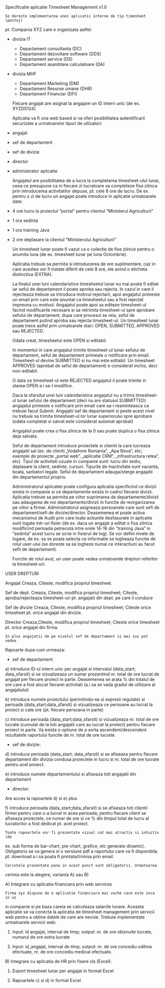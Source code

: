 Specificatie aplicatie Timesheet Management v1.0

    Se doreste implementarea unei aplicatii interne de tip timesheet (pontaj) 
pt. Compania XYZ care e organizata astfel:

- divizia IT
    - Departament consultanta (DC)
    - Departament dezvoltare software (DDS)
    - Departament service (DS)
    - Departament asamblare calculatoare (DA)

- divizia MHF
    - Departament Marketing (DM)
    - Departament Resurse umane (DHR)
    - Departament Financiar (DFI)

    Fiecare angajat are asignat la angajare un ID intern unic (de ex. XYZDS124).

    Aplicatia va fi una web based si va oferi posibilitatea autentificarii 
securizate a urmatoarelor tipuri de utlizatori:
- angajat 
- sef de departament
- sef de divizie
- director
- administrator aplicatie

    Angajatul are posibilitatea de a lucra la completarea timesheet-ului lunar, 
ceea ce presupune ca in fiecare zi lucratoare sa completeze fisa zilnica prin 
introducerea activitatilor depuse, pt. cele 8 ore de lucru. De ex. pentru o zi 
de lucru un angajat poate introduce in aplicatie urmatoarele date:

- 4 ore lucru la proiectul “portal” pentru clientul “Ministerul Agriculturii”
- 1 ora sedinta
- 1 ora training Java
- 2 ore deplasare la clientul “Ministerului Agriculturii”

    Un timesheet lunar poate fi vazut ca o colectie de fise zilnice pentru o 
anumita luna (de ex. timesheet lunar pe luna Octombrie).

    Aplicatia trebuie sa permita si introducerea de ore suplimentare, caz in 
care acestea vor fi tratate diferit de cele 8 ore, ele avind o eticheta 
distinctiva (EXTRA).

    La finalul unei luni calendaristice timesheetul lunar nu mai poate fi editat
iar seful de departament il poate aproba sau rejecta. In cazul in care il 
rejecteaza trebuie sa introduca motivul rejectarii, apoi angajatul primeste un 
email prin care este anuntat ca timesheetul sau a fost rejectat impreuna cu 
motivul. Angajatul poate apoi sa editeze timesheet-ul facind modificarile 
necesare si sa retrimita timesheet-ul spre aprobare sefului de departament, 
dupa care procesul se reia, seful de departament putind aproba sau rejecta 
timesheet-ul. Un timesheet lunar poate trece astfel prin urmatoarele stari: 
OPEN, SUBMITTED, APPROVED sau REJECTED.

    Odata creat, timesheetul este OPEN si editabil.

    In momentul in care angajatul trimite timesheet-ul lunar sefului de 
departament, seful de departament primeste o notificare prin email. Timesheet-ul
devine SUBMITTED si nu mai este editabil. Un timesheet APPROVED (aprobat de 
seful de departament) e considerat inchis, deci non-editabil.

    O data ce timesheet-ul este REJECTED angajatul il poate trimite in starea 
OPEN a.i sa-l modifice.

    Daca la sfarsitul unei luni calendaristice angajatul nu a trimis 
timesheet-ul lunar sefului de departament (deci nu are statusul SUBMITTED) 
angajatul primeste o notificare prin email care sa-i reaminteasca ca trebuie 
facut Submit. Angajatii sef de departament si peste acest nivel nu trebuie sa 
trimita timesheet-ul lor lunar superiorului spre aprobare (odata completat si 
salvat este considerat automat aprobat)

    Angajatul poate crea o fisa zilnica de la 0 sau poate duplica o fisa zilnica
deja salvata.

    Seful de departament introduce proiectele si clientii la care lucreaza 
angajatii sai (ex. de clienti „Vodafone Romania”, „Apa Nova”, etc; exemple de 
proiecte „portal web”, „aplicatie CRM”, „infrastructura retea”, etc). Tipul de 
activitati uzuale in companie sunt: lucru din sediu, deplasare la client, 
sedinte, cursuri. Tipurile de inactivitate sunt vacanta, boala, sarbatori 
legale. Seful de departament adauga/sterge angajatii din departamentul propriu.

    Administratorul aplicatiei poate configura aplicatia specificind ce divizii 
exista in companie si ce departamente exista in cadrul fiecarei divizii. 
Aplicatia trebuie sa permita pe viitor suprimarea de departamente/divizii sau 
adaugarea de noi departamente/divizii in functie de reorganizarea pe viitor a 
firmei. Administratorul asigneaza persoanele care sunt sefi de departament/sefi
de divizie/director. Deasemenea el poate activa mecanismul de Audit prin care
toate actiunile desfasurate in aplicatie sunt logate intr-un fisier (de ex. 
daca un angajat a editat o fisa zilnica modificind perioada petrecuta intre 
orele 14-16 din “training Java” in “sedinta” acest lucru se scrie in fisierul 
de log). Se vor defini nivele de logare, de ex. sa se poata selecta ce 
informatie se logheaza functie de rolul user-ului (se doreste sa se logheze 
numai ce interactiuni au facut sefii de departament).

    Functie de rolul avut, un user poate vedea urmatoarele drepturi referitor la
timesheet-uri:

USER                DREPTURI

Angajat             Creaza, Citeste, modifica propriul timesheet.

Sef de dept.        Creaza, Citeste, modifica propriul timesheet;
                    Citeste, aproba/rejecteaza timesheet-uri pt. angajatii din 
                    dept. pe care il conduce

Sef de divizie      Creaza, Citeste, modifica propriul timesheet;
                    Citeste orice timesheet pt. orice angajat din divizie.
                    
Director            Creaza,Citeste, modifica propriul timesheet;
                    Citeste orice timesheet pt. orice angajat din firma.
                    
    In plus angajatii de pe nivelul sef de departament si mai sus pot vedea 
Rapoarte dupa cum urmeaza:

- sef de departament:

a) introduce ID-ul intern unic per angajat si intervalul (data_start; 
data_sfarsit) si se vizualizeaza un sumar prezentind nr. total de ore lucrat de 
angajat per fiecare proiect in parte. Deasemenea se arata % din totalul de ore 
care a fost alocat fiecarei activitati (a.i sa se vada gradul de utilizare al 
angajatului)

b) introduce numele proiectului (permitindu-se si expresii regulate) si perioada
(data_start;data_sfarsit) si vizualizeaza ce persoane au lucrat la proiect si 
cate ore (pt. fiecare persoana in parte)

c) introduce perioada (data_start;data_sfarsit) si vizualizeaza nr. total de ore
lucrate (cumulat de la toti angajatii care au lucrat la proiect) pentru fiecare 
proiect in parte. Va exista o optiune de a sorta ascendent/descendent 
rezultatele raportului functie de nr. total de ore lucrate.

- sef de divizie:

d) introduce perioada (data_start; data_sfarsit) si se afiseaza pentru fiecare 
departament din divizia condusa proiectele in lucru si nr. total de ore lucrate 
pentru acel proiect.

e) introduce numele departamentului si afiseaza toti angajatii din departament

- director:

Are acces la rapoartele d) si e) plus

f) introduce perioada (data_start;data_sfarsit) si se afiseaza toti clientii 
firmei pentru care s-a lucrat in acea perioada; pentru fiecare client se 
afiseaza proiectele, ce numar de ore si ce % din timpul total de lucru al 
lucratorilor a fost dedicat pt. acel proiect.

    
    Toate rapoartele vor fi prezentate vizual cat mai atractiv si intuitiv (de 
ex. sub forma de bar-chart, pie-chart, grafice, etc generate dinamic). 
Obligatoriu se va genera si o versiune pdf a raportului care va fi disponibila 
pt. download a.i sa poata fi printata/trimisa prin email.

    Cerintele prezentate pana in acest punct sunt obligatorii. Urmatoarea 
cerinta este la alegere, varianta A) sau B)

A) Integrare cu aplicatia financiara prin web services

    Firma xyz dispune de o aplicatie financiara mai veche care este inca in uz 
in companie si pe baza careia se calculeaza salariile lunare. Aceasta aplicatie
se va conecta la aplicatia de timesheet management prin servicii web pentru a 
obtine datele de care are nevoie. Trebuie implementate urmatoarele servicii web:

1) Input: id angajat, interval de timp; output: nr. de ore obisnuite lucrate, 
numarul de ore extra lucrate

2) Input: id_angajat, interval de timp; output: nr. de ore concediu odihna 
efectuate, nr. de ore concediu medical efectuate.

B) Integrare cu aplicatia de HR prin fisere xls (Excel).

1) Export timesheet lunar per angajat in format Excel

2) Rapoartele c) si d) in format Excel

